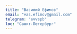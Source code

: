 ```yaml
---
title: "Василий Ефимов"
email: "vas.efimov@gmail.com"
telegram: "evvspb"
loc: "Санкт-Петербург"
---
```

